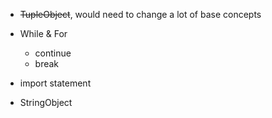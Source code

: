 - ~~TupleObject~~, would need to change a lot of base concepts

- While & For
  - continue
  - break

- import statement

- StringObject
